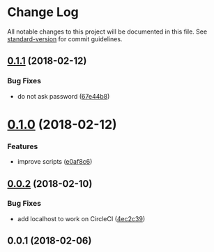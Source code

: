 # Change Log

All notable changes to this project will be documented in this file. See [standard-version](https://github.com/conventional-changelog/standard-version) for commit guidelines.

<a name="0.1.1"></a>
## [0.1.1](https://github.com/smooth-code/knex-scripts/compare/v0.1.0...v0.1.1) (2018-02-12)


### Bug Fixes

* do not ask password ([67e44b8](https://github.com/smooth-code/knex-scripts/commit/67e44b8))



<a name="0.1.0"></a>
# [0.1.0](https://github.com/smooth-code/knex-scripts/compare/v0.0.2...v0.1.0) (2018-02-12)


### Features

* improve scripts ([e0af8c6](https://github.com/smooth-code/knex-scripts/commit/e0af8c6))



<a name="0.0.2"></a>
## [0.0.2](https://github.com/smooth-code/knex-scripts/compare/v0.0.1...v0.0.2) (2018-02-10)


### Bug Fixes

* add localhost to work on CircleCI ([4ec2c39](https://github.com/smooth-code/knex-scripts/commit/4ec2c39))



<a name="0.0.1"></a>
## 0.0.1 (2018-02-06)
